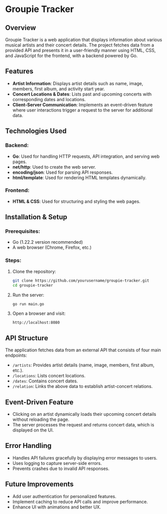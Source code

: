 # Groupie Tracker

## Overview
Groupie Tracker is a web application that displays information about various musical artists and their concert details. The project fetches data from a provided API and presents it in a user-friendly manner using HTML, CSS, and JavaScript for the frontend, with a backend powered by Go.

## Features
- **Artist Information**: Displays artist details such as name, image, members, first album, and activity start year.
- **Concert Locations & Dates**: Lists past and upcoming concerts with corresponding dates and locations.
- **Client-Server Communication**: Implements an event-driven feature where user interactions trigger a request to the server for additional data.

## Technologies Used
### Backend:
- **Go**: Used for handling HTTP requests, API integration, and serving web pages.
- **net/http**: Used to create the web server.
- **encoding/json**: Used for parsing API responses.
- **html/template**: Used for rendering HTML templates dynamically.

### Frontend:
- **HTML & CSS**: Used for structuring and styling the web pages.

## Installation & Setup
### Prerequisites:
- Go (1.22.2 version recommended)
- A web browser (Chrome, Firefox, etc.)

### Steps:
1. Clone the repository:
   ```sh
   git clone https://github.com/yourusername/groupie-tracker.git
   cd groupie-tracker
   ```
2. Run the server:
   ```sh
   go run main.go
   ```
3. Open a browser and visit:
   ```
   http://localhost:8080
   ```

## API Structure
The application fetches data from an external API that consists of four main endpoints:
- `/artists`: Provides artist details (name, image, members, first album, etc.).
- `/locations`: Lists concert locations.
- `/dates`: Contains concert dates.
- `/relation`: Links the above data to establish artist-concert relations.

## Event-Driven Feature
- Clicking on an artist dynamically loads their upcoming concert details without reloading the page.
- The server processes the request and returns concert data, which is displayed on the UI.

## Error Handling
- Handles API failures gracefully by displaying error messages to users.
- Uses logging to capture server-side errors.
- Prevents crashes due to invalid API responses.

## Future Improvements
- Add user authentication for personalized features.
- Implement caching to reduce API calls and improve performance.
- Enhance UI with animations and better UX.


